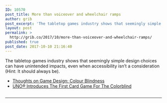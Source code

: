 ```yaml
---
ID: 10570
post_title: More than voiceover and wheelchair ramps
author: grib
post_excerpt: 'The tabletop games industry shows that seemingly simple design choices can have unintended impacts, even when accessibility isn’t a consideration (Hint: It should always be).Thoughts on Game Design: Colour BlindnessUNO® Introduces The First Card Game F...'
layout: post
permalink: >
  http://grib.co/2017/10/more-than-voiceover-and-wheelchair-ramps/
published: true
post_date: 2017-10-10 21:16:40
---
```

The tabletop games industry shows that seemingly simple design choices can have unintended impacts, even when accessibility isn’t a consideration (Hint: It should always be).

*   [Thoughts on Game Design: Colour Blindness][1]
*   [UNO® Introduces The First Card Game For The Colorblind][2]

<img src="https://medium.com/_/stat?event=post.clientViewed&referrerSource=full_rss&postId=d860ae6fb96f" width="1" height="1" />

* * *

 [1]: https://www.needycatgames.com/blog/2017/8/29/thoughts-on-game-design-colour-blindness
 [2]: https://news.mattel.com/news/unoR-introduces-the-first-card-game-for-the-colorblind
